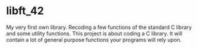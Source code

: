# libft_42

My very first own library.
Recoding a few functions of the standard C library and some utility functions.
This project is about coding a C library. It will contain a lot of general purpose functions your programs will rely upon.
